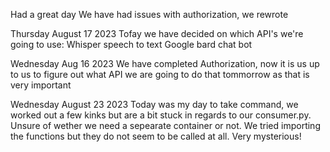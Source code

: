 Had a great day
We have had issues with authorization, we rewrote

Thursday August 17 2023
Tofay we have decided on which API's we're going to use:
Whisper speech to text
Google bard chat bot

Wednesday Aug 16 2023
We have completed Authorization, now it is us up to us to figure out what API we are going to do that tommorrow as that is very important

Wednesday August 23 2023
Today was my day to take command, we worked out a few kinks but are a bit stuck in regards to our consumer.py. Unsure of wether we need a sepearate container or not. We tried importing the functions but they do not seem to be called at all. Very mysterious!
